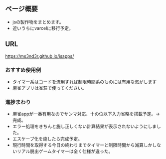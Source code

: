 ## ページ概要
- jsの製作物をまとめます。
- 近いうちにvarcelに移行予定。

## URL 
https://ms3nd3r.github.io/jsapps/

### おすすめ使用例
- タイマー系はコードを流用すれば制限時間系のものには有用な気がします
- 麻雀アプリは雀荘で使ってください。

### 進捗まわり
- 麻雀appが一番有用なのでサンマ対応、十の位以下入力省略を搭載予定。->完成。
- エラー処理をきちんと施し正しくない計算結果が表示されないようにしました。
- エスケープ化を施したら完成予定。
- 現行時間を取得する今日の終わりまでタイマーと制限時間から減算しかしないリアル脱出ゲームタイマーは全く仕様が違った。